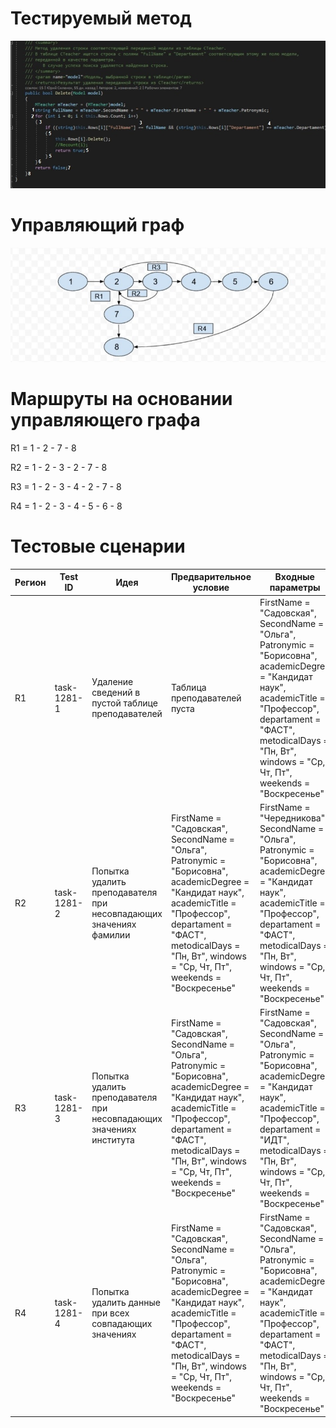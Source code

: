 # Тестируемый метод
![alt text](code.png "Тестируемый метод")
# Управляющий граф
![alt text](graph.png "Управляющий граф")

# Маршруты на основании управляющего графа
R1 = 1 - 2 - 7 - 8

R2 = 1 - 2 - 3 - 2 - 7 - 8

R3 = 1 - 2 - 3 - 4 - 2 - 7 - 8

R4 = 1 - 2 - 3 - 4 - 5 - 6 - 8

# Тестовые сценарии

| Регион | Test ID | Идея | Предварительное условие | Входные параметры | Ожидаемый результат | 
| --- | --- | --- | --- | --- | --- |
| R1 | task-1281-1 | Удаление сведений в пустой таблице преподавателей | Таблица преподавателей пуста | FirstName = "Садовская", SecondName = "Ольга", Patronymic = "Борисовна", academicDegree = "Кандидат наук", academicTitle = "Профессор", departament = "ФАСТ", metodicalDays = "Пн, Вт", windows = "Ср, Чт, Пт", weekends = "Воскресенье" | false |
| R2 | task-1281-2 | Попытка удалить преподавателя при несовпадающих значениях фамилии | FirstName = "Садовская", SecondName = "Ольга", Patronymic = "Борисовна", academicDegree = "Кандидат наук", academicTitle = "Профессор", departament = "ФАСТ", metodicalDays = "Пн, Вт", windows = "Ср, Чт, Пт", weekends = "Воскресенье" | FirstName = "Чередникова", SecondName = "Ольга", Patronymic = "Борисовна", academicDegree = "Кандидат наук", academicTitle = "Профессор", departament = "ФАСТ", metodicalDays = "Пн, Вт", windows = "Ср, Чт, Пт", weekends = "Воскресенье"  | false |
| R3 | task-1281-3 | Попытка удалить преподавателя при несовпадающих значениях института |  FirstName = "Садовская", SecondName = "Ольга", Patronymic = "Борисовна", academicDegree = "Кандидат наук", academicTitle = "Профессор", departament = "ФАСТ", metodicalDays = "Пн, Вт", windows = "Ср, Чт, Пт", weekends = "Воскресенье" | FirstName = "Садовская", SecondName = "Ольга", Patronymic = "Борисовна", academicDegree = "Кандидат наук", academicTitle = "Профессор", departament = "ИДТ", metodicalDays = "Пн, Вт", windows = "Ср, Чт, Пт", weekends = "Воскресенье" | false |
| R4 | task-1281-4 | Попытка удалить данные при всех совпадающих значениях |  FirstName = "Садовская", SecondName = "Ольга", Patronymic = "Борисовна", academicDegree = "Кандидат наук", academicTitle = "Профессор", departament = "ФАСТ", metodicalDays = "Пн, Вт", windows = "Ср, Чт, Пт", weekends = "Воскресенье" | FirstName = "Садовская", SecondName = "Ольга", Patronymic = "Борисовна", academicDegree = "Кандидат наук", academicTitle = "Профессор", departament = "ФАСТ", metodicalDays = "Пн, Вт", windows = "Ср, Чт, Пт", weekends = "Воскресенье" | true |                     

